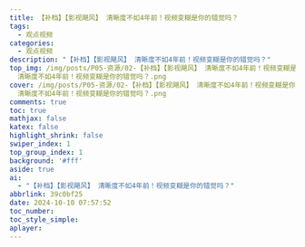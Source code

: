 ```yaml
---
title: 【补档】【影视飓风】 清晰度不如4年前！视频变糊是你的错觉吗？
tags:
  - 观点视频
categories:
  - 观点视频
description: "【补档】【影视飓风】 清晰度不如4年前！视频变糊是你的错觉吗？"
top_img: /img/posts/P05-资源/02-【补档】【影视飓风】 清晰度不如4年前！视频变糊是你的错觉吗？/02-【补档】【影视飓风】
  清晰度不如4年前！视频变糊是你的错觉吗？.png
cover: /img/posts/P05-资源/02-【补档】【影视飓风】 清晰度不如4年前！视频变糊是你的错觉吗？/02-【补档】【影视飓风】
  清晰度不如4年前！视频变糊是你的错觉吗？.png
comments: true
toc: true
mathjax: false
katex: false
highlight_shrink: false
swiper_index: 1
top_group_index: 1
background: '#fff'
aside: true
ai:
  - "【补档】【影视飓风】 清晰度不如4年前！视频变糊是你的错觉吗？"
abbrlink: 39c0bf25
date: 2024-10-10 07:57:52
toc_number:
toc_style_simple:
aplayer:
---
```


